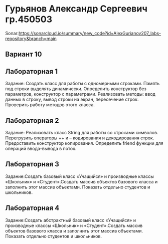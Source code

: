 # Гурьянов Александр Сергеевич гр.450503

Sonar:https://sonarcloud.io/summary/new_code?id=AlexGurianov207_labs-repository&branch=main 

## Вариант 10

## Лабораторная 1

Задание: Создать класс для работы с одномерными строками. Память под строки выделять динамически. Определить конструктор без параметров, конструктор с параметрами. Реализовать методы: ввод данных в строку, вывод строки на экран, пересечение строк. Проверить работу методов этого класса.

## Лабораторная 2

Задание: Реализовать класс String для работы со строками символов. Перегрузить операторы ++ и – кодирования и декодирования строк. Предоставить конструктор копирования. Определить friend функции для операций ввода-вывода в поток.

## Лабораторная 3

Задание:Создать базовый класс «Учащийся» и производные классы «Школьник» и «Студент».Создать массив объектов базового класса и заполнить этот массив объектами. Показать отдельно студентов и школьников.

## Лабораторная 4

Задание:Создать абстрактный базовый класс «Учащийся» и производные классы «Школьник» и «Студент».Создать массив объектов базового класса и заполнить этот массив объектами. Показать отдельно студентов и школьников.
